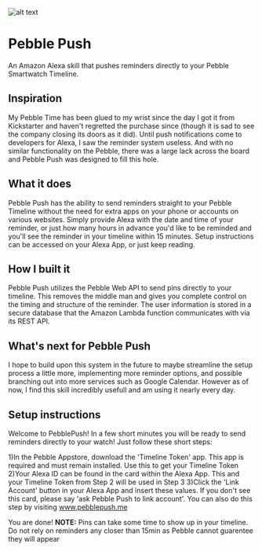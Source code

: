 ![alt text](http://i.imgur.com/LZXqrgZ.png)

# Pebble Push
An Amazon Alexa skill that pushes reminders directly to your Pebble Smartwatch Timeline.


## Inspiration 
My Pebble Time has been glued to my wrist since the day I got it from Kickstarter and haven't regretted the purchase since (though it is sad to see the company closing its doors as it did). Until push notifications come to developers for Alexa, I saw the reminder system useless. And with no similar functionality on the Pebble, there was a large lack across the board and Pebble Push was designed to fill this hole.

## What it does
Pebble Push has the ability to send reminders straight to your Pebble Timeline without the need for extra apps on your phone or accounts on various websites. Simply provide Alexa with the date and time of your reminder, or just how many hours in advance you'd like to be reminded and you'll see the reminder in your timeline within 15 minutes. Setup instructions can be accessed on your Alexa App, or just keep reading.

## How I built it
Pebble Push utilizes the Pebble Web API to send pins directly to your timeline. This removes the middle man and gives you complete control on the timing and structure of the reminder. The user information is stored in a secure database that the Amazon Lambda function communicates with via its REST API.

## What's next for Pebble Push
I hope to build upon this system in the future to maybe streamline the setup process a little more, implementing more reminder options, and possible branching out into more services such as Google Calendar. However as of now, I find this skill incredibly usefull and am using it nearly every day.

## Setup instructions
Welcome to PebblePush! In a few short minutes you will be ready to send reminders directly to your watch! Just follow these short steps:

1)In the Pebble Appstore, download the 'Timeline Token' app. This app is required and must remain installed. Use this to get your Timeline Token
2)Your Alexa ID can be found in the card within the Alexa App. This and your Timeline Token from Step 2 will be used in Step 3
3)Click the 'Link Account' button in your Alexa App and insert these values. If you don't see this card, please say 'ask Pebble Push to link account'. You can also do this step by visiting www.pebblepush.me

You are done! **NOTE:** Pins can take some time to show up in your timeline. Do not rely on reminders any closer than 15min as Pebble cannot guarentee they will appear
